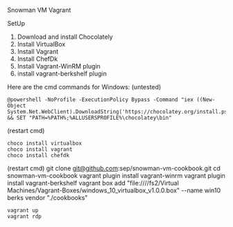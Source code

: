 Snowman VM Vagrant 

SetUp 
1. Download and install Chocolately 
1. Install VirtualBox 
1. Install Vagrant
1. Install ChefDk
1. Install Vagrant-WinRM plugin
1. install vagrant-berkshelf plugin

Here are the cmd commands for Windows: (untested) 

	@powershell -NoProfile -ExecutionPolicy Bypass -Command "iex ((New-Object System.Net.WebClient).DownloadString('https://chocolatey.org/install.ps1'))" && SET "PATH=%PATH%;%ALLUSERSPROFILE%\chocolatey\bin"

(restart cmd)

	choco install virtualbox
	choco install vagrant 
	choco install chefdk
  

(restart cmd)
	git clone git@github.com:sep/snowman-vm-cookbook.git
	cd snowman-vm-cookbook
	vagrant plugin install vagrant-winrm 
	vagrant plugin install vagrant-berkshelf
	vagrant box add "file:////fs2/Virtual Machines/Vagrant-Boxes/windows_10_virtualbox_v1.0.0.box" --name win10
	berks vendor "./cookbooks"
	
	vagrant up
	vagrant rdp